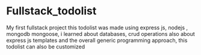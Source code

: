 # Fullstack_todolist
My first fullstack project
this todolist was made using express js, nodejs , mongodb mongoose, i learned about databases, crud operations also about express js templates and the overall
generic programming approach, this todolist can also be customized
